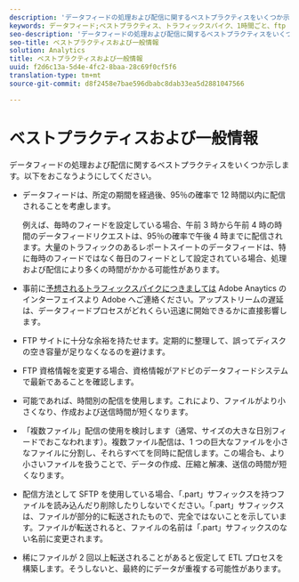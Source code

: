 ```yaml
---
description: 'データフィードの処理および配信に関するベストプラクティスをいくつか示します。貴社の '
keywords: データフィード;ベストプラクティス、トラフィックスパイク、1時間ごと、ftp
seo-description: 'データフィードの処理および配信に関するベストプラクティスをいくつか示します。貴社の '
seo-title: ベストプラクティスおよび一般情報
solution: Analytics
title: ベストプラクティスおよび一般情報
uuid: f2d6c13a-5d4e-4fc2-8baa-28c69f0cf5f6
translation-type: tm+mt
source-git-commit: d8f2458e7bae596dbabc8dab33ea5d2881047566

---
```



# ベストプラクティスおよび一般情報

データフィードの処理および配信に関するベストプラクティスをいくつか示します。以下をおこなうようにしてください。

* データフィードは、所定の期間を経過後、95％の確率で 12 時間以内に配信されることを考慮します。

   例えば、毎時のフィードを設定している場合、午前 3 時から午前 4 時の時間のデータフィードリクエストは、95％の確率で午後 4 時までに配信されます。大量のトラフィックのあるレポートスイートのデータフィードは、特に毎時のフィードではなく毎日のフィードとして設定されている場合、処理および配信により多くの時間がかかる可能性があります。
* 事前に[予想されるトラフィックスパイクにつきましては](https://marketing.adobe.com/resources/help/en_US/reference/t_traffic_schedule_spike.html) Adobe Anaytics のインターフェイスより Adobe へご連絡ください。アップストリームの遅延は、データフィードプロセスがどれくらい迅速に開始できるかに直接影響します。
* FTP サイトに十分な余裕を持たせます。定期的に整理して、誤ってディスクの空き容量が足りなくなるのを避けます。
* FTP 資格情報を変更する場合、資格情報がアドビのデータフィードシステムで最新であることを確認します。
* 可能であれば、時間別の配信を使用します。これにより、ファイルがより小さくなり、作成および送信時間が短くなります。
* 「複数ファイル」配信の使用を検討します（通常、サイズの大きな日別フィードでおこなわれます）。複数ファイル配信は、1 つの巨大なファイルを小さなファイルに分割し、それらすべてを同時に配信します。この場合も、より小さいファイルを扱うことで、データの作成、圧縮と解凍、送信の時間が短くなります。
* 配信方法として SFTP を使用している場合、「.part」サフィックスを持つファイルを読み込んだり削除したりしないでください。「.part」サフィックスは、ファイルが部分的に転送されたもので、完全ではないことを示しています。ファイルが転送されると、ファイルの名前は「.part」サフィックスのない名前に変更されます。
* 稀にファイルが 2 回以上転送されることがあると仮定して ETL プロセスを構築します。そうしないと、最終的にデータが重複する可能性があります。
